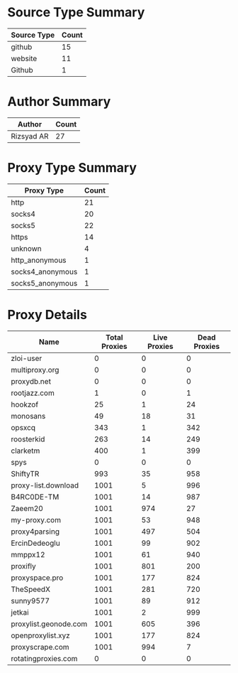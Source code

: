 # Source Type Summary

| Source Type | Count |
|-------------|-------|
| github | 15 |
| website | 11 |
| Github | 1 |


# Author Summary

| Author | Count |
|--------|-------|
| Rizsyad AR | 27 |


# Proxy Type Summary

| Proxy Type | Count |
|------------|-------|
| http | 21 |
| socks4 | 20 |
| socks5 | 22 |
| https | 14 |
| unknown | 4 |
| http_anonymous | 1 |
| socks4_anonymous | 1 |
| socks5_anonymous | 1 |


# Proxy Details

| Name | Total Proxies | Live Proxies | Dead Proxies |
|------|---------------|--------------|---------------|
| zloi-user | 0 | 0 | 0 |
| multiproxy.org | 0 | 0 | 0 |
| proxydb.net | 0 | 0 | 0 |
| rootjazz.com | 1 | 0 | 1 |
| hookzof | 25 | 1 | 24 |
| monosans | 49 | 18 | 31 |
| opsxcq | 343 | 1 | 342 |
| roosterkid | 263 | 14 | 249 |
| clarketm | 400 | 1 | 399 |
| spys | 0 | 0 | 0 |
| ShiftyTR | 993 | 35 | 958 |
| proxy-list.download | 1001 | 5 | 996 |
| B4RC0DE-TM | 1001 | 14 | 987 |
| Zaeem20 | 1001 | 974 | 27 |
| my-proxy.com | 1001 | 53 | 948 |
| proxy4parsing | 1001 | 497 | 504 |
| ErcinDedeoglu | 1001 | 99 | 902 |
| mmppx12 | 1001 | 61 | 940 |
| proxifly | 1001 | 801 | 200 |
| proxyspace.pro | 1001 | 177 | 824 |
| TheSpeedX | 1001 | 281 | 720 |
| sunny9577 | 1001 | 89 | 912 |
| jetkai | 1001 | 2 | 999 |
| proxylist.geonode.com | 1001 | 605 | 396 |
| openproxylist.xyz | 1001 | 177 | 824 |
| proxyscrape.com | 1001 | 994 | 7 |
| rotatingproxies.com | 0 | 0 | 0 |
